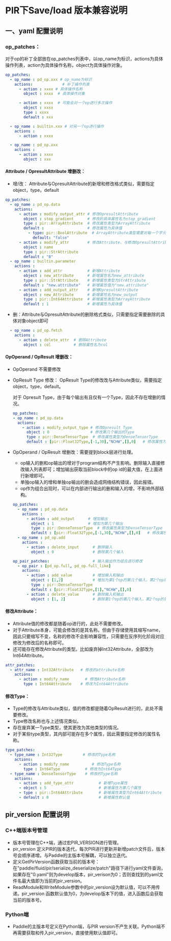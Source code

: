 # PIR下Save/load 版本兼容说明
## 一、yaml 配置说明
### op_patches：
对于op的补丁全部放在op_patches列表中，以op_name为标识，actions为具体操作列表，action为具体操作名称，object为具体操作对象。
```yaml
op_patches:
  - op_name : pd_op.xxx # op_name为标识
    actions:             # 补丁操作列表
      - action : xxxx # 具体操作名称
        object : xxxx  # 具体操作对象

      - action : xxxx  # 可能会对一个op进行多次操作
        object : xxxx
        type : xxxx
        default : xxx

  - op_name : builtin.xxx # 对另一个op进行操作
    actions :
      - action : xxxx

  - op_name : pd_op.xxx
    actions :
      - action : xxxx
        object : xxx
```
#### Attribute / OpresultAttribute 增删改：
- 增/改：
  Attribute与OpresultAttribute的新增和修改格式类似，需要指定object，type，default

```yaml
op_patches:
  - op_name : pd_op.data
    actions:
      - action : modify_output_attr # 修改OpresultAttribute
        object : stop_gradient      # 修改的具体属性名为stop_gradient
        type : pir::ArrayAttribute  # 修改属性类型为ArrayAttribute
        default :                   # 修改属性为具体值
          - type: pir::BoolAttribute  # ArrayAttribute类型需要对每一个字元素标识类型和值
            default: "false"
      - action : modify_attr        # 修改Attribute，与修改OpresultAttribute类似
        object : name
        type : pir::StrAttribute
        default : "B"
  - op_name : builtin.parameter
    actions :
      - action : add_attr           # 新增Attribute
        object : new_attribute      # 新增属性名为new_attribute
        type : pir::StrAttribute    # 新增属性类型为StrAttribute
        default : "new.attribute"   # 新增属性值为"new.attribute"
      - action : add_output_attr    # 新增OpresultAttribute
        object : new_Attribute      # 新增属性名为new_output
        type : pir::Int64Attribute  # 新增属性类型为ArrayAttribute
        default : 1                 # 新增属性为具体值
```

- 删：Attribute与OpresultAttribute的删除格式类似，只需要指定需要删除的具体对象object即可

```yaml
  - op_name : pd_op.fetch
    actions :
      - action : delete_attr  # 删除Attribute
        object : col          # 删除属性名为col
```

#### OpOperand / OpResult 增删改：
- OpOperand 不需要修改
- OpResult Type 修改：
  OpResult Type的修改改与Attribute类似，需要指定object，type，default。

  对于 Opresult Type，由于每个输出有且仅有一个Type，因此不存在增删的情况。

  ```yaml
  op_patches:
  - op_name : pd_op.data
    actions:
      - action : modify_output_type # 修改Opresult Type
        object : 0                  # 修改第几个输出的Type
        type : pir::DenseTensorType  # 修改属性类型为DenseTensorType
        default : [pir::Float32Type,[-1,30],"NCHW",[],0]   # 修改属性为具体值

  ```
- OpOperand / OpResult 增删改：需要提到block层进行处理。

  - op输入的删和op输出的增对于program结构不产生影响。删除输入直接修改输入列表即可；增加输出获取当前block中的op id的最大值，在上面进行新增即可。
  - 单独op输入的增和单独op输出的删会造成网络结构错误，因此报错。
  - op作为组合出现时，可以在内部进行输出的删和输入的增，不影响外部结构。

  ```yaml
  op_patches:
    - op_name : pd_op.data
      actions :
        - action : add_output      # 增加输出
          object : 1               # 增加为第几个输出
          type : pir::DenseTensorType  # 修改属性类型为DenseTensorType
          default : [pir::Float32Type,[-1,30],"NCHW",[],0]   # 修改属性为具体值
    - op_name : pd_op.add
      actions :
        - action : delete_input      # 删除输入
          object : 0                 # 删除第几个输入

  op_pair_patches:                   # 输入输出作为组合进行修改
    - op_pair : [pd_op.full, pd_op.full_like]
      actions:
        - action : add_value         # 增加输入和输出
          object : [1,2]             # 增加为第1个op的第几个输入，第2个op的第几个输出
          type : pir::DenseTensorType
          default : [pir::Float32Type,[1],"NCHW",[],0]
        - action : delete_value      # 删除输入和输出
          object : [1, 2]            # 删除第1个op的第几个输入，第2个op的第几个输出
  ```

#### 修改Attribute：
- Attribute值的修改都是随着op进行的，此处不需要修改。
- 对于Attribute本身，可能会修改的是其名称。但由于存储使用其缩写name，因此只要缩写不变，名称的修改不会影响兼容性，只需要在反序列化阶段对应修改为修改后的名称即可。
- 还可能存在修改Attribute的类型。比如废弃掉Int32Attribute，全部改为Int64Attribute。
```yaml
attr_patches:
  - attr_name : Int32Attribute   # 修改的attribute名称
    actions:
      - action : modify_name       # 修改Attribute名称
        type : Int64Attribute    # 修改为Int64Attribute
```
#### 修改Type：
- Type的修改与Attribute类似，值的修改都是随着OpResult进行的，此处不需要修改。
- Type修改名称也与上述情况类似。
- 存在废弃某一Type类型，使其更改为其他类型的情况。
- 对于某些type类型，其内部可能存在多个属性，因此需要指定修改的属性名称。
```yaml
type_patches:
  - type_name : Int32Type         # 修改的Type名称
    actions:
      - action : modify_name          # 修改Type名称
        type : Int64Type           # 修改为Int64Type
  - type_name : DenseTensorType    # 修改的Type名称
    actions:
      - action : add_type_attr           # 新增Type属性
      - object : 5                       # 新增属性为第几个属性
      - type : pir::Int64Attribute       # 新增属性类型为Int64Attribute
      - default : 0                      # 新增属性默认值
```

## pir_version 配置说明
### C++端版本号管理
- 版本号管理在C++端，通过宏PIR_VERSION进行管理。
- pir_version 定义PIR的版本迭代，每次PIR进行更新并新增patch文件后，版本号会顺序递增。与Paddle的主版本号解耦，可以独立迭代。
- 定义GetPirVersion函数获取当前的版本号：在"paddle/fluid/pir/serialize_deserialize/patch"路径下进行yaml文件查询，如果存在"0.yaml"则为develop版本，pir_verison为0；否则查找到的yaml文件名最大值即为当前的pir_version。
- ReadModule和WriteModule参数中的pir_version设为默认值，可以不用传递。pir_version 函数默认值为0，为develop版本下的值，进入函数后会获取当前的版本号。

### Python端
- Paddle的主版本号定义在Python端，与PIR version不产生关联。Python端不再需要获取和传入pir_version，直接使用默认值即可。
